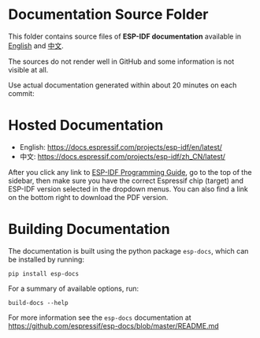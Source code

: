 # Documentation Source Folder

This folder contains source files of **ESP-IDF documentation** available in [English](https://docs.espressif.com/projects/esp-idf/en/latest/) and [中文](https://docs.espressif.com/projects/esp-idf/zh_CN/latest/).

The sources do not render well in GitHub and some information is not visible at all.

Use actual documentation generated within about 20 minutes on each commit:

# Hosted Documentation

* English: https://docs.espressif.com/projects/esp-idf/en/latest/
* 中文: https://docs.espressif.com/projects/esp-idf/zh_CN/latest/

After you click any link to [ESP-IDF Programming Guide](https://docs.espressif.com/projects/esp-idf/en/latest/index.html), go to the top of the sidebar, then make sure you have the correct Espressif chip (target) and ESP-IDF version selected in the dropdown menus. You can also find a link on the bottom right to download the PDF version.

# Building Documentation

The documentation is built using the python package `esp-docs`, which can be installed by running:

```
pip install esp-docs
```

For a summary of available options, run:

```
build-docs --help
```

For more information see the `esp-docs` documentation at https://github.com/espressif/esp-docs/blob/master/README.md
